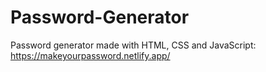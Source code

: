 # Password-Generator
Password generator made with HTML, CSS and JavaScript: 
https://makeyourpassword.netlify.app/
